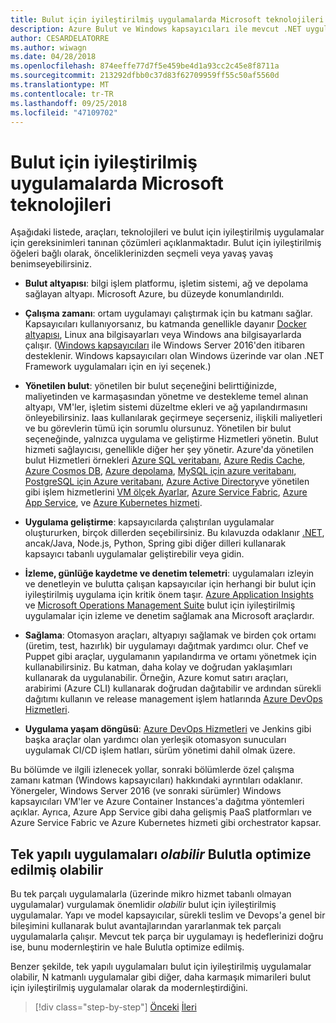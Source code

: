 ```yaml
---
title: Bulut için iyileştirilmiş uygulamalarda Microsoft teknolojileri
description: Azure Bulut ve Windows kapsayıcıları ile mevcut .NET uygulamalarını modernleştirme | Bulut için iyileştirilmiş uygulamalarda Microsoft teknolojileri
author: CESARDELATORRE
ms.author: wiwagn
ms.date: 04/28/2018
ms.openlocfilehash: 874eeffe77d7f5e459be4d1a93cc2c45e8f8711a
ms.sourcegitcommit: 213292dfbb0c37d83f62709959ff55c50af5560d
ms.translationtype: MT
ms.contentlocale: tr-TR
ms.lasthandoff: 09/25/2018
ms.locfileid: "47109702"
---
```

# <a name="microsoft-technologies-in-cloud-optimized-applications"></a>Bulut için iyileştirilmiş uygulamalarda Microsoft teknolojileri

Aşağıdaki listede, araçları, teknolojileri ve bulut için iyileştirilmiş uygulamalar için gereksinimleri tanınan çözümleri açıklanmaktadır. Bulut için iyileştirilmiş öğeleri bağlı olarak, önceliklerinizden seçmeli veya yavaş yavaş benimseyebilirsiniz.

-   **Bulut altyapısı**: bilgi işlem platformu, işletim sistemi, ağ ve depolama sağlayan altyapı. Microsoft Azure, bu düzeyde konumlandırıldı.

-   **Çalışma zamanı**: ortam uygulamayı çalıştırmak için bu katmanı sağlar. Kapsayıcıları kullanıyorsanız, bu katmanda genellikle dayanır [Docker altyapısı](https://docs.docker.com/engine/), Linux ana bilgisayarları veya Windows ana bilgisayarlarda çalışır. ([Windows kapsayıcıları](https://docs.microsoft.com/virtualization/windowscontainers/about/) ile Windows Server 2016'den itibaren desteklenir. Windows kapsayıcıları olan Windows üzerinde var olan .NET Framework uygulamaları için en iyi seçenek.)

-   **Yönetilen bulut**: yönetilen bir bulut seçeneğini belirttiğinizde, maliyetinden ve karmaşasından yönetme ve destekleme temel alınan altyapı, VM'ler, işletim sistemi düzeltme ekleri ve ağ yapılandırmasını önleyebilirsiniz. Iaas kullanılarak geçirmeye seçerseniz, ilişkili maliyetleri ve bu görevlerin tümü için sorumlu olursunuz. Yönetilen bir bulut seçeneğinde, yalnızca uygulama ve geliştirme Hizmetleri yönetin. Bulut hizmeti sağlayıcısı, genellikle diğer her şey yönetir. Azure'da yönetilen bulut Hizmetleri örnekleri [Azure SQL veritabanı](https://azure.microsoft.com/services/sql-database), [Azure Redis Cache](https://azure.microsoft.com/services/cache/), [Azure Cosmos DB](https://azure.microsoft.com/services/cosmos-db/), [Azure depolama](https://azure.microsoft.com/services/storage/), [MySQL için azure veritabanı](https://azure.microsoft.com/services/mysql/), [PostgreSQL için Azure veritabanı](https://azure.microsoft.com/services/postgresql/), [Azure Active Directory](https://azure.microsoft.com/services/active-directory/)ve yönetilen gibi işlem hizmetlerini [VM ölçek Ayarlar](https://azure.microsoft.com/services/virtual-machine-scale-sets/), [Azure Service Fabric](https://azure.microsoft.com/services/service-fabric/), [Azure App Service](https://azure.microsoft.com/services/app-service/), ve [Azure Kubernetes hizmeti](https://azure.microsoft.com/services/container-service/).

-   **Uygulama geliştirme**: kapsayıcılarda çalıştırılan uygulamalar oluştururken, birçok dillerden seçebilirsiniz. Bu kılavuzda odaklanır [.NET](https://www.microsoft.com/net), ancak/Java, Node.js, Python, Spring gibi diğer dilleri kullanarak kapsayıcı tabanlı uygulamalar geliştirebilir veya gidin.

-   **İzleme, günlüğe kaydetme ve denetim telemetri**: uygulamaları izleyin ve denetleyin ve bulutta çalışan kapsayıcılar için herhangi bir bulut için iyileştirilmiş uygulama için kritik önem taşır. [Azure Application Insights](https://azure.microsoft.com/services/application-insights/) ve [Microsoft Operations Management Suite](https://www.microsoft.com/cloud-platform/operations-management-suite) bulut için iyileştirilmiş uygulamalar için izleme ve denetim sağlamak ana Microsoft araçlardır.

-   **Sağlama**: Otomasyon araçları, altyapıyı sağlamak ve birden çok ortamı (üretim, test, hazırlık) bir uygulamayı dağıtmak yardımcı olur. Chef ve Puppet gibi araçlar, uygulamanın yapılandırma ve ortamı yönetmek için kullanabilirsiniz. Bu katman, daha kolay ve doğrudan yaklaşımları kullanarak da uygulanabilir. Örneğin, Azure komut satırı araçları, arabirimi (Azure CLI) kullanarak doğrudan dağıtabilir ve ardından sürekli dağıtımı kullanın ve release management işlem hatlarında [Azure DevOps Hizmetleri](https://visualstudio.microsoft.com/team-services/).

-   **Uygulama yaşam döngüsü**: [Azure DevOps Hizmetleri](https://visualstudio.microsoft.com/team-services/) ve Jenkins gibi başka araçlar olan yardımcı olan yerleşik otomasyon sunucuları uygulamak CI/CD işlem hatları, sürüm yönetimi dahil olmak üzere.

Bu bölümde ve ilgili izlenecek yollar, sonraki bölümlerde özel çalışma zamanı katman (Windows kapsayıcıları) hakkındaki ayrıntıları odaklanır. Yönergeler, Windows Server 2016 (ve sonraki sürümler) Windows kapsayıcıları VM'ler ve Azure Container Instances'a dağıtma yöntemleri açıklar. Ayrıca, Azure App Service gibi daha gelişmiş PaaS platformları ve Azure Service Fabric ve Azure Kubernetes hizmeti gibi orchestrator kapsar.

## <a name="monolithic-applications-can-be-cloud-optimized"></a>Tek yapılı uygulamaları *olabilir* Bulutla optimize edilmiş olabilir

Bu tek parçalı uygulamalarla (üzerinde mikro hizmet tabanlı olmayan uygulamalar) vurgulamak önemlidir *olabilir* bulut için iyileştirilmiş uygulamalar. Yapı ve model kapsayıcılar, sürekli teslim ve Devops'a genel bir bileşimini kullanarak bulut avantajlarından yararlanmak tek parçalı uygulamalarla çalışır. Mevcut tek parça bir uygulamayı iş hedeflerinizi doğru ise, bunu modernleştirin ve hale Bulutla optimize edilmiş.

Benzer şekilde, tek yapılı uygulamaları bulut için iyileştirilmiş uygulamalar olabilir, N katmanlı uygulamalar gibi diğer, daha karmaşık mimarileri bulut için iyileştirilmiş uygulamalar olarak da modernleştirdiğini.

>[!div class="step-by-step"]
[Önceki](reasons-to-modernize-existing-net-apps-to-cloud-optimized-applications.md)
[İleri](what-about-cloud-native-applications.md)
